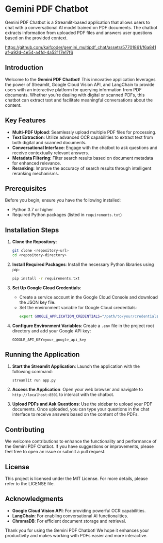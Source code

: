# Gemini PDF Chatbot

Gemini PDF Chatbot is a Streamlit-based application that allows users to chat with a conversational AI model trained on PDF documents. The chatbot extracts information from uploaded PDF files and answers user questions based on the provided context.


<https://github.com/kaifcoder/gemini_multipdf_chat/assets/57701861/f6a841af-a92d-4e54-a4fd-4a52117e17f6>



## Introduction
Welcome to the **Gemini PDF Chatbot**! This innovative application leverages the power of Streamlit, Google Cloud Vision API, and LangChain to provide users with an interactive platform for querying information from PDF documents. Whether you're dealing with digital or scanned PDFs, this chatbot can extract text and facilitate meaningful conversations about the content.

## Key Features
- **Multi-PDF Upload**: Seamlessly upload multiple PDF files for processing.
- **Text Extraction**: Utilize advanced OCR capabilities to extract text from both digital and scanned documents.
- **Conversational Interface**: Engage with the chatbot to ask questions and receive contextually relevant answers.
- **Metadata Filtering**: Filter search results based on document metadata for enhanced relevance.
- **Reranking**: Improve the accuracy of search results through intelligent reranking mechanisms.

## Prerequisites
Before you begin, ensure you have the following installed:
- Python 3.7 or higher
- Required Python packages (listed in `requirements.txt`)

## Installation Steps
1. **Clone the Repository**:
   ```bash
   git clone <repository-url>
   cd <repository-directory>
   ```

2. **Install Required Packages**:
   Install the necessary Python libraries using pip:
   ```bash
   pip install -r requirements.txt
   ```

3. **Set Up Google Cloud Credentials**:
   - Create a service account in the Google Cloud Console and download the JSON key file.
   - Set the environment variable for Google Cloud credentials:
     ```bash
     export GOOGLE_APPLICATION_CREDENTIALS="/path/to/your/credentials.json"
     ```

4. **Configure Environment Variables**:
   Create a `.env` file in the project root directory and add your Google API key:
   ```plaintext
   GOOGLE_API_KEY=your_google_api_key
   ```

## Running the Application
1. **Start the Streamlit Application**:
   Launch the application with the following command:
   ```bash
   streamlit run app.py
   ```

2. **Access the Application**:
   Open your web browser and navigate to `http://localhost:8501` to interact with the chatbot.

3. **Upload PDFs and Ask Questions**:
   Use the sidebar to upload your PDF documents. Once uploaded, you can type your questions in the chat interface to receive answers based on the content of the PDFs.

## Contributing
We welcome contributions to enhance the functionality and performance of the Gemini PDF Chatbot. If you have suggestions or improvements, please feel free to open an issue or submit a pull request.

## License
This project is licensed under the MIT License. For more details, please refer to the LICENSE file.

## Acknowledgments
- **Google Cloud Vision API**: For providing powerful OCR capabilities.
- **LangChain**: For enabling conversational AI functionalities.
- **ChromaDB**: For efficient document storage and retrieval.

Thank you for using the Gemini PDF Chatbot! We hope it enhances your productivity and makes working with PDFs easier and more interactive.
